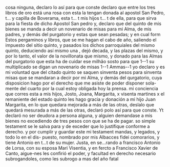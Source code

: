 cosa ninguna, declaro lo así para que conste
declaro que entre los tres libros de oro está una rosa con
esta la tengan donada al apostol San Pedro, t... y capilla de Boverama, esta t... t mis hijos t... t de ella, para que sirva para la fiesta de dicho
Apostol San pedro
y, declaro que del quinto de mis bienes se manda a decir
un novenario de misas para mi Alma, de mis padres, y demás
del purgatorio y estas que sean pesadas; y en cual form
Estos pergaminos y libros, que se me hagan el cabo de año, saliendo el impuesto del sitio quinto, y pasados los dichos parroquiales del mismo quinto, deduciendo así mismo una , dejó decada, y las plazas del mismo, y por lo tanto, el valor de la novillonata que mismo, y
donado para las Almas del purgatorio que esta ha de cuidar
ese milhão sosto para que 1--1 su multiplicado se digan un novenario de misas 1--1 Ammas--1
yo declaro y es mi voluntad que del citado quinto se saquen
sinventa pesos para sinventa misas que se mandaran a decir por mi Alma, y demás del qurgatorio, cuya disposicion hago por el derecho que me asiste de poder disponer sola- mente del cuarto por la cual estoy obligada hoy la prensa.
mi conciencia que corres
esta a mis hijos, Josto, Joana, Margarita, x
visenta martines x el remaniente del estado quinto les
hago gracia y donación a mi hijo Juan Margarita, en lo
que quedara mejorada a más de las otras, deslalo
que quedará mesurada a más de las otras, declaró polo así para que conste.
Yt declaró no ser deudora a persona alguna, y alguien demandase a mis bienes no excediendo de tres pesos con
que se ha de pagar.
so simple testament se le salva para y de exceder que lo justifique conforme a derecho. y por cumplir y guardar este mi testament mandas, y legados, y todo lo en el dis- puesto, nombrado por mis Albacces fidei comorarios, y tiene
Antonio en t...t de su mujer. Justa, en se...rando a francisco Antonio de Lorsa, con su esposa Mari
Visentia, y en fercto a Francisco Xavier de Canto, aigue-nes les confirió el poder, y facultad en derecho necesario subrogandoles, como les subrogo a mas del año fatal